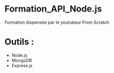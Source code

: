 # Formation_API_Node.js
Formation dispensée par le youtubeur From Scratch
# Outils : 
- Node.js
- MongoDB
- Express.js
